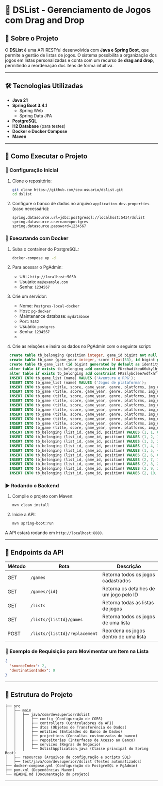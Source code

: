   # 📌 DSList - Gerenciamento de Jogos com Drag and Drop

## 📖 Sobre o Projeto

O **DSList** é uma API RESTful desenvolvida com **Java e Spring Boot**, que permite a gestão de listas de jogos. O sistema possibilita a organização dos jogos em listas personalizadas e conta com um recurso de **drag and drop**, permitindo a reordenação dos itens de forma intuitiva.

---

## 🛠 Tecnologias Utilizadas

- **Java 21**
- **Spring Boot 3.4.1**
  - Spring Web
  - Spring Data JPA
- **PostgreSQL**
- **H2 Database** (para testes)
- **Docker e Docker Compose**
- **Maven**

---

## 🚀 Como Executar o Projeto

### 🔧 Configuração Inicial

1. Clone o repositório:
   ```bash
   git clone https://github.com/seu-usuario/dslist.git
   cd dslist
   ```

2. Configure o banco de dados no arquivo `application-dev.properties` (caso necessário):
   ```properties
   spring.datasource.url=jdbc:postgresql://localhost:5434/dslist
   spring.datasource.username=postgres
   spring.datasource.password=1234567
   ```

### 🐳 Executando com Docker

1. Suba o container do PostgreSQL:
   ```bash
   docker-compose up -d
   ```

2. Para acessar o PgAdmin:
   - URL: `http://localhost:5050`
   - Usuário: `me@example.com`
   - Senha: `1234567`

3. Crie um servidor:
   - Nome: `Postgres-local-docker`
   - Host: `pg-docker`
   - Maintenance database: `mydatabase`
   - Port: `5432`
   - Usuário: `postgres`
   - Senha: `1234567`
   - 
4. Crie as relações e insira os dados no PgAdmin com o seguinte script:
  ```sql
    create table tb_belonging (position integer, game_id bigint not null, list_id bigint not null, primary key (game_id, list_id));
    create table tb_game (game_year integer, score float(53), id bigint generated by default as identity, genre varchar(255), img_url varchar(255), long_description TEXT, platforms varchar(255), short_description TEXT, title varchar(255), primary key (id));
    create table tb_game_list (id bigint generated by default as identity, name varchar(255), primary key (id));
    alter table if exists tb_belonging add constraint FKrchwdikeu66uky1hf75ym1kh foreign key (list_id) references tb_game_list;
    alter table if exists tb_belonging add constraint FK2slybclee7wdfxhfltbvqkgpg foreign key (game_id) references tb_game;
    INSERT INTO tb_game_list (name) VALUES ('Aventura e RPG');
    INSERT INTO tb_game_list (name) VALUES ('Jogos de plataforma');
    INSERT INTO tb_game (title, score, game_year, genre, platforms, img_url, short_description, long_description) VALUES ('Mass Effect Trilogy', 4.8, 2012, 'Role-playing (RPG), Shooter', 'XBox, Playstation, PC', 'https://raw.githubusercontent.com/devsuperior/java-spring-dslist/main/resources/1.png', 'Lorem ipsum dolor sit amet consectetur adipisicing elit. Odit esse officiis corrupti unde repellat non quibusdam! Id nihil itaque ipsum!', 'Lorem ipsum dolor sit amet consectetur adipisicing elit. Delectus dolorum illum placeat eligendi, quis maiores veniam. Incidunt dolorum, nisi deleniti dicta odit voluptatem nam provident temporibus reprehenderit blanditiis consectetur tenetur. Dignissimos blanditiis quod corporis iste, aliquid perspiciatis architecto quasi tempore ipsam voluptates ea ad distinctio, sapiente qui, amet quidem culpa.');
    INSERT INTO tb_game (title, score, game_year, genre, platforms, img_url, short_description, long_description) VALUES ('Red Dead Redemption 2', 4.7, 2018, 'Role-playing (RPG), Adventure', 'XBox, Playstation, PC', 'https://raw.githubusercontent.com/devsuperior/java-spring-dslist/main/resources/2.png', 'Lorem ipsum dolor sit amet consectetur adipisicing elit. Odit esse officiis corrupti unde repellat non quibusdam! Id nihil itaque ipsum!', 'Lorem ipsum dolor sit amet consectetur adipisicing elit. Delectus dolorum illum placeat eligendi, quis maiores veniam. Incidunt dolorum, nisi deleniti dicta odit voluptatem nam provident temporibus reprehenderit blanditiis consectetur tenetur. Dignissimos blanditiis quod corporis iste, aliquid perspiciatis architecto quasi tempore ipsam voluptates ea ad distinctio, sapiente qui, amet quidem culpa.');
    INSERT INTO tb_game (title, score, game_year, genre, platforms, img_url, short_description, long_description) VALUES ('The Witcher 3: Wild Hunt', 4.7, 2014, 'Role-playing (RPG), Adventure', 'XBox, Playstation, PC', 'https://raw.githubusercontent.com/devsuperior/java-spring-dslist/main/resources/3.png', 'Lorem ipsum dolor sit amet consectetur adipisicing elit. Odit esse officiis corrupti unde repellat non quibusdam! Id nihil itaque ipsum!', 'Lorem ipsum dolor sit amet consectetur adipisicing elit. Delectus dolorum illum placeat eligendi, quis maiores veniam. Incidunt dolorum, nisi deleniti dicta odit voluptatem nam provident temporibus reprehenderit blanditiis consectetur tenetur. Dignissimos blanditiis quod corporis iste, aliquid perspiciatis architecto quasi tempore ipsam voluptates ea ad distinctio, sapiente qui, amet quidem culpa.');
    INSERT INTO tb_game (title, score, game_year, genre, platforms, img_url, short_description, long_description) VALUES ('Sekiro: Shadows Die Twice', 3.8, 2019, 'Role-playing (RPG), Adventure', 'XBox, Playstation, PC', 'https://raw.githubusercontent.com/devsuperior/java-spring-dslist/main/resources/4.png', 'Lorem ipsum dolor sit amet consectetur adipisicing elit. Odit esse officiis corrupti unde repellat non quibusdam! Id nihil itaque ipsum!', 'Lorem ipsum dolor sit amet consectetur adipisicing elit. Delectus dolorum illum placeat eligendi, quis maiores veniam. Incidunt dolorum, nisi deleniti dicta odit voluptatem nam provident temporibus reprehenderit blanditiis consectetur tenetur. Dignissimos blanditiis quod corporis iste, aliquid perspiciatis architecto quasi tempore ipsam voluptates ea ad distinctio, sapiente qui, amet quidem culpa.');
    INSERT INTO tb_game (title, score, game_year, genre, platforms, img_url, short_description, long_description) VALUES ('Ghost of Tsushima', 4.6, 2012, 'Role-playing (RPG), Adventure', 'XBox, Playstation, PC', 'https://raw.githubusercontent.com/devsuperior/java-spring-dslist/main/resources/5.png', 'Lorem ipsum dolor sit amet consectetur adipisicing elit. Odit esse officiis corrupti unde repellat non quibusdam! Id nihil itaque ipsum!', 'Lorem ipsum dolor sit amet consectetur adipisicing elit. Delectus dolorum illum placeat eligendi, quis maiores veniam. Incidunt dolorum, nisi deleniti dicta odit voluptatem nam provident temporibus reprehenderit blanditiis consectetur tenetur. Dignissimos blanditiis quod corporis iste, aliquid perspiciatis architecto quasi tempore ipsam voluptates ea ad distinctio, sapiente qui, amet quidem culpa.');
    INSERT INTO tb_game (title, score, game_year, genre, platforms, img_url, short_description, long_description) VALUES ('Super Mario World', 4.7, 1990, 'Platform', 'Super Ness, PC', 'https://raw.githubusercontent.com/devsuperior/java-spring-dslist/main/resources/6.png', 'Lorem ipsum dolor sit amet consectetur adipisicing elit. Odit esse officiis corrupti unde repellat non quibusdam! Id nihil itaque ipsum!', 'Lorem ipsum dolor sit amet consectetur adipisicing elit. Delectus dolorum illum placeat eligendi, quis maiores veniam. Incidunt dolorum, nisi deleniti dicta odit voluptatem nam provident temporibus reprehenderit blanditiis consectetur tenetur. Dignissimos blanditiis quod corporis iste, aliquid perspiciatis architecto quasi tempore ipsam voluptates ea ad distinctio, sapiente qui, amet quidem culpa.');
    INSERT INTO tb_game (title, score, game_year, genre, platforms, img_url, short_description, long_description) VALUES ('Hollow Knight', 4.6, 2017, 'Platform', 'XBox, Playstation, PC', 'https://raw.githubusercontent.com/devsuperior/java-spring-dslist/main/resources/7.png', 'Lorem ipsum dolor sit amet consectetur adipisicing elit. Odit esse officiis corrupti unde repellat non quibusdam! Id nihil itaque ipsum!', 'Lorem ipsum dolor sit amet consectetur adipisicing elit. Delectus dolorum illum placeat eligendi, quis maiores veniam. Incidunt dolorum, nisi deleniti dicta odit voluptatem nam provident temporibus reprehenderit blanditiis consectetur tenetur. Dignissimos blanditiis quod corporis iste, aliquid perspiciatis architecto quasi tempore ipsam voluptates ea ad distinctio, sapiente qui, amet quidem culpa.');
    INSERT INTO tb_game (title, score, game_year, genre, platforms, img_url, short_description, long_description) VALUES ('Ori and the Blind Forest', 4, 2015, 'Platform', 'XBox, Playstation, PC', 'https://raw.githubusercontent.com/devsuperior/java-spring-dslist/main/resources/8.png', 'Lorem ipsum dolor sit amet consectetur adipisicing elit. Odit esse officiis corrupti unde repellat non quibusdam! Id nihil itaque ipsum!', 'Lorem ipsum dolor sit amet consectetur adipisicing elit. Delectus dolorum illum placeat eligendi, quis maiores veniam. Incidunt dolorum, nisi deleniti dicta odit voluptatem nam provident temporibus reprehenderit blanditiis consectetur tenetur. Dignissimos blanditiis quod corporis iste, aliquid perspiciatis architecto quasi tempore ipsam voluptates ea ad distinctio, sapiente qui, amet quidem culpa.');
    INSERT INTO tb_game (title, score, game_year, genre, platforms, img_url, short_description, long_description) VALUES ('Cuphead', 4.6, 2017, 'Platform', 'XBox, Playstation, PC', 'https://raw.githubusercontent.com/devsuperior/java-spring-dslist/main/resources/9.png', 'Lorem ipsum dolor sit amet consectetur adipisicing elit. Odit esse officiis corrupti unde repellat non quibusdam! Id nihil itaque ipsum!', 'Lorem ipsum dolor sit amet consectetur adipisicing elit. Delectus dolorum illum placeat eligendi, quis maiores veniam. Incidunt dolorum, nisi deleniti dicta odit voluptatem nam provident temporibus reprehenderit blanditiis consectetur tenetur. Dignissimos blanditiis quod corporis iste, aliquid perspiciatis architecto quasi tempore ipsam voluptates ea ad distinctio, sapiente qui, amet quidem culpa.');
    INSERT INTO tb_game (title, score, game_year, genre, platforms, img_url, short_description, long_description) VALUES ('Sonic CD', 4, 1993, 'Platform', 'Sega CD, PC', 'https://raw.githubusercontent.com/devsuperior/java-spring-dslist/main/resources/10.png', 'Lorem ipsum dolor sit amet consectetur adipisicing elit. Odit esse officiis corrupti unde repellat non quibusdam! Id nihil itaque ipsum!', 'Lorem ipsum dolor sit amet consectetur adipisicing elit. Delectus dolorum illum placeat eligendi, quis maiores veniam. Incidunt dolorum, nisi deleniti dicta odit voluptatem nam provident temporibus reprehenderit blanditiis consectetur tenetur. Dignissimos blanditiis quod corporis iste, aliquid perspiciatis architecto quasi tempore ipsam voluptates ea ad distinctio, sapiente qui, amet quidem culpa.');
    INSERT INTO tb_belonging (list_id, game_id, position) VALUES (1, 1, 0);
    INSERT INTO tb_belonging (list_id, game_id, position) VALUES (1, 2, 1);
    INSERT INTO tb_belonging (list_id, game_id, position) VALUES (1, 3, 2);
    INSERT INTO tb_belonging (list_id, game_id, position) VALUES (1, 4, 3);
    INSERT INTO tb_belonging (list_id, game_id, position) VALUES (1, 5, 4);
    INSERT INTO tb_belonging (list_id, game_id, position) VALUES (2, 6, 0);
    INSERT INTO tb_belonging (list_id, game_id, position) VALUES (2, 7, 1);
    INSERT INTO tb_belonging (list_id, game_id, position) VALUES (2, 8, 2);
    INSERT INTO tb_belonging (list_id, game_id, position) VALUES (2, 9, 3);
    INSERT INTO tb_belonging (list_id, game_id, position) VALUES (2, 10, 4);
  ```
### ▶️ Rodando o Backend

1. Compile o projeto com Maven:
   ```bash
   mvn clean install
   ```

2. Inicie a API:
   ```bash
   mvn spring-boot:run
   ```

A API estará rodando em `http://localhost:8080`.

---

## 🔄 Endpoints da API

| Método | Rota                          | Descrição |
|---------|-------------------------------|-------------|
| GET     | `/games`                       | Retorna todos os jogos cadastrados |
| GET     | `/games/{id}`                   | Retorna os detalhes de um jogo pelo ID |
| GET     | `/lists`                        | Retorna todas as listas de jogos |
| GET     | `/lists/{listId}/games`         | Retorna todos os jogos de uma lista |
| POST    | `/lists/{listId}/replacement`   | Reordena os jogos dentro de uma lista |

### 📌 Exemplo de Requisição para Movimentar um Item na Lista
```json
{
  "sourceIndex": 2,
  "destinationIndex": 0
}
```

---

## 📄 Estrutura do Projeto

```
├── src
│   ├── main
│   │   ├── java/com/devsuperior/dslist
│   │   │   ├── config (Configuração de CORS)
│   │   │   ├── controllers (Controladores da API)
│   │   │   ├── dtos (Objetos de Transferência de Dados)
│   │   │   ├── entities (Entidades do Banco de Dados)
│   │   │   ├── projections (Consultas customizadas do banco)
│   │   │   ├── repositories (Interfaces de Acesso ao Banco)
│   │   │   ├── services (Regras de Negócio)
│   │   │   └── DslistApplication.java (Classe principal do Spring Boot)
│   ├── resources (Arquivos de configuração e scripts SQL)
│   ├── test/java/com/devsuperior/dslist (Testes automatizados)
├── docker-compose.yml (Configuração do PostgreSQL e PgAdmin)
├── pom.xml (Dependências Maven)
└── README.md (Documentação do projeto)
```

---
